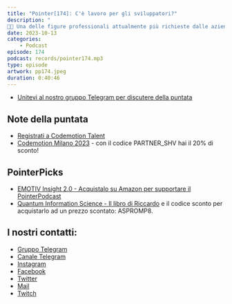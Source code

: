 ```yaml
---
title: "Pointer[174]: C'è lavoro per gli sviluppatori?"
description: "
🧑‍💻 Una delle figure professionali attualmente più richieste dalle aziende è quella del Dev. Nonostante questo spesso la ricerca di lavoro non è impresa facile, dovendo districarsi tra offerte poco trasparenti o con grosse ref flag. 📣 Proprio di questo parliamo con il nostro ospite Arnaldo Morena, Dev Talent Partner di Codemotion. 🧭 Codemotion ha lanciato da circa un anno Talent, una piattaforma pensata per facilitare i contatti tra sviluppatori e aziende, tenendo conto delle preferenze e dei requisiti di entrambi. 🔥 Nel corso dell' intervista abbiamo parlato con Arnaldo del ruolo che svolge in Codemotion, e soprattutto di Talent, cercando di capire come questa piattaforma possa aiutare a migliorare la situazione attuale della ricerca di lavoro in ambito IT."
date: 2023-10-13
categories:
    - Podcast
episode: 174
podcast: records/pointer174.mp3
type: episode
artwork: pp174.jpeg
duration: 0:40:46
---
```


-   [Unitevi al nostro gruppo Telegram per discutere della puntata](https://t.me/pointerpodcastgruppo)

## Note della puntata

- [Registrati a Codemotion Talent](https://bit.ly/3tnFi4q)
- [Codemotion Milano 2023](https://conferences.codemotion.com/milan2023-live/it/home/) - con il codice PARTNER_SHV hai il 20% di sconto!

## PointerPicks 

- [EMOTIV Insight 2.0 - Acquistalo su Amazon per supportare il PointerPodcast](https://amzn.to/3RASY6c)
- [Quantum Information Science - Il libro di Riccardo](https://global.oup.com/academic/product/quantum-information-science-9780198787488?cc=it&lang=en&) e il codice sconto per acquistarlo ad un prezzo scontato: ASPROMP8.


## I nostri contatti:

-   [Gruppo Telegram](https://t.me/pointerpodcastgruppo)
-   [Canale Telegram](https://t.me/PointerPodcast)
-   [Instagram](https://www.instagram.com/pointerpodcast/)
-   [Facebook](https://www.facebook.com/pointerPodcast/)
-   [Twitter](https://twitter.com/PointerPodcast)
-   [Mail](info@pointerpodcast.it)
-   [Twitch](https://www.twitch.tv/pointerpodcast)

